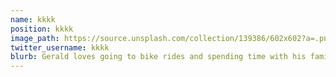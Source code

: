 ```yaml
---
name: kkkk
position: kkkk
image_path: https://source.unsplash.com/collection/139386/602x602?a=.png
twitter_username: kkkk
blurb: Gerald loves going to bike rides and spending time with his family.
---
```

